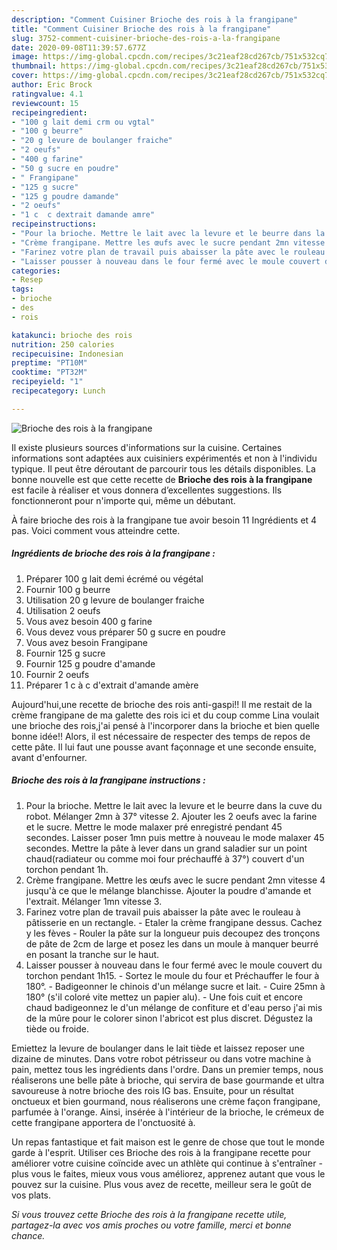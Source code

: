 ```yaml
---
description: "Comment Cuisiner Brioche des rois à la frangipane"
title: "Comment Cuisiner Brioche des rois à la frangipane"
slug: 3752-comment-cuisiner-brioche-des-rois-a-la-frangipane
date: 2020-09-08T11:39:57.677Z
image: https://img-global.cpcdn.com/recipes/3c21eaf28cd267cb/751x532cq70/brioche-des-rois-a-la-frangipane-photo-principale-de-la-recette.jpg
thumbnail: https://img-global.cpcdn.com/recipes/3c21eaf28cd267cb/751x532cq70/brioche-des-rois-a-la-frangipane-photo-principale-de-la-recette.jpg
cover: https://img-global.cpcdn.com/recipes/3c21eaf28cd267cb/751x532cq70/brioche-des-rois-a-la-frangipane-photo-principale-de-la-recette.jpg
author: Eric Brock
ratingvalue: 4.1
reviewcount: 15
recipeingredient:
- "100 g lait demi crm ou vgtal"
- "100 g beurre"
- "20 g levure de boulanger fraiche"
- "2 oeufs"
- "400 g farine"
- "50 g sucre en poudre"
- " Frangipane"
- "125 g sucre"
- "125 g poudre damande"
- "2 oeufs"
- "1 c  c dextrait damande amre"
recipeinstructions:
- "Pour la brioche. Mettre le lait avec la levure et le beurre dans la cuve du robot. Mélanger 2mn à 37° vitesse 2. Ajouter les 2 oeufs avec la farine et le sucre. Mettre le mode malaxer pré enregistré pendant 45 secondes. Laisser poser 1mn puis mettre à nouveau le mode malaxer 45 secondes. Mettre la pâte à lever dans un grand saladier sur un point chaud(radiateur ou comme moi four préchauffé à 37°) couvert d&#39;un torchon pendant 1h."
- "Crème frangipane. Mettre les œufs avec le sucre pendant 2mn vitesse 4 jusqu&#39;à ce que le mélange blanchisse. Ajouter la poudre d&#39;amande et l&#39;extrait. Mélanger 1mn vitesse 3."
- "Farinez votre plan de travail puis abaisser la pâte avec le rouleau à pâtisserie en un rectangle. Etaler la crème frangipane dessus. Cachez y les fèves  Rouler la pâte sur la longueur puis decoupez des tronçons de pâte de 2cm de large et posez les dans un moule à manquer beurré en posant la tranche sur le haut."
- "Laisser pousser à nouveau dans le four fermé avec le moule couvert du torchon pendant 1h15. Sortez le moule du four et Préchauffer le four à 180°. Badigeonner le chinois d&#39;un mélange sucre et lait. Cuire 25mn à 180° (s&#39;il coloré vite mettez un papier alu). Une fois cuit et encore chaud badigeonnez le d&#39;un mélange de confiture et d&#39;eau perso j&#39;ai mis de la mûre pour le colorer sinon l&#39;abricot est plus discret. Dégustez la tiède ou froide."
categories:
- Resep
tags:
- brioche
- des
- rois

katakunci: brioche des rois 
nutrition: 250 calories
recipecuisine: Indonesian
preptime: "PT10M"
cooktime: "PT32M"
recipeyield: "1"
recipecategory: Lunch

---
```



![Brioche des rois à la frangipane](https://img-global.cpcdn.com/recipes/3c21eaf28cd267cb/751x532cq70/brioche-des-rois-a-la-frangipane-photo-principale-de-la-recette.jpg)

Il existe plusieurs sources d'informations sur la cuisine. Certaines informations sont adaptées aux cuisiniers expérimentés et non à l'individu typique. Il peut être déroutant de parcourir tous les détails disponibles. La bonne nouvelle est que cette recette de <strong> Brioche des rois à la frangipane </strong> est facile à réaliser et vous donnera d’excellentes suggestions. Ils fonctionneront pour n'importe qui, même un débutant.

<!--inarticleads1-->

À faire brioche des rois à la frangipane tue avoir besoin 11 Ingrédients et 4 pas. Voici comment vous atteindre cette.

##### Ingrédients de brioche des rois à la frangipane :

1. Préparer 100 g lait demi écrémé ou végétal
1. Fournir 100 g beurre
1. Utilisation 20 g levure de boulanger fraiche
1. Utilisation 2 oeufs
1. Vous avez besoin 400 g farine
1. Vous devez vous préparer 50 g sucre en poudre
1. Vous avez besoin  Frangipane
1. Fournir 125 g sucre
1. Fournir 125 g poudre d&#39;amande
1. Fournir 2 oeufs
1. Préparer 1 c à c d&#39;extrait d&#39;amande amère


Aujourd&#39;hui,une recette de brioche des rois anti-gaspi!! Il me restait de la crème frangipane de ma galette des rois ici et du coup comme Lina voulait une brioche des rois,j&#39;ai pensé à l&#39;incorporer dans la brioche et bien quelle bonne idée!! Alors, il est nécessaire de respecter des temps de repos de cette pâte. Il lui faut une pousse avant façonnage et une seconde ensuite, avant d&#39;enfourner. 

<!--inarticleads2-->

##### Brioche des rois à la frangipane instructions :

1. Pour la brioche. Mettre le lait avec la levure et le beurre dans la cuve du robot. Mélanger 2mn à 37° vitesse 2. Ajouter les 2 oeufs avec la farine et le sucre. Mettre le mode malaxer pré enregistré pendant 45 secondes. Laisser poser 1mn puis mettre à nouveau le mode malaxer 45 secondes. Mettre la pâte à lever dans un grand saladier sur un point chaud(radiateur ou comme moi four préchauffé à 37°) couvert d&#39;un torchon pendant 1h.
1. Crème frangipane. Mettre les œufs avec le sucre pendant 2mn vitesse 4 jusqu&#39;à ce que le mélange blanchisse. Ajouter la poudre d&#39;amande et l&#39;extrait. Mélanger 1mn vitesse 3.
1. Farinez votre plan de travail puis abaisser la pâte avec le rouleau à pâtisserie en un rectangle. - Etaler la crème frangipane dessus. Cachez y les fèves  - Rouler la pâte sur la longueur puis decoupez des tronçons de pâte de 2cm de large et posez les dans un moule à manquer beurré en posant la tranche sur le haut.
1. Laisser pousser à nouveau dans le four fermé avec le moule couvert du torchon pendant 1h15. - Sortez le moule du four et Préchauffer le four à 180°. - Badigeonner le chinois d&#39;un mélange sucre et lait. - Cuire 25mn à 180° (s&#39;il coloré vite mettez un papier alu). - Une fois cuit et encore chaud badigeonnez le d&#39;un mélange de confiture et d&#39;eau perso j&#39;ai mis de la mûre pour le colorer sinon l&#39;abricot est plus discret. Dégustez la tiède ou froide.


Emiettez la levure de boulanger dans le lait tiède et laissez reposer une dizaine de minutes. Dans votre robot pétrisseur ou dans votre machine à pain, mettez tous les ingrédients dans l&#39;ordre. Dans un premier temps, nous réaliserons une belle pâte à brioche, qui servira de base gourmande et ultra savoureuse à notre brioche des rois IG bas. Ensuite, pour un résultat onctueux et bien gourmand, nous réaliserons une crème façon frangipane, parfumée à l&#39;orange. Ainsi, insérée à l&#39;intérieur de la brioche, le crémeux de cette frangipane apportera de l&#39;onctuosité à. 

<!--inarticleads1-->

<p>
Un repas fantastique et fait maison est le genre de chose que tout le monde garde à l'esprit. Utiliser ces Brioche des rois à la frangipane recette pour améliorer votre cuisine coïncide avec un athlète qui continue à s'entraîner - plus vous le faites, mieux vous vous améliorez, apprenez autant que vous le pouvez sur la cuisine. Plus vous avez de recette, meilleur sera le goût de vos plats.
</p>

<p>
<i>Si vous trouvez cette Brioche des rois à la frangipane recette utile, partagez-la avec vos amis proches ou votre famille, merci et bonne chance.</i>
</p>
